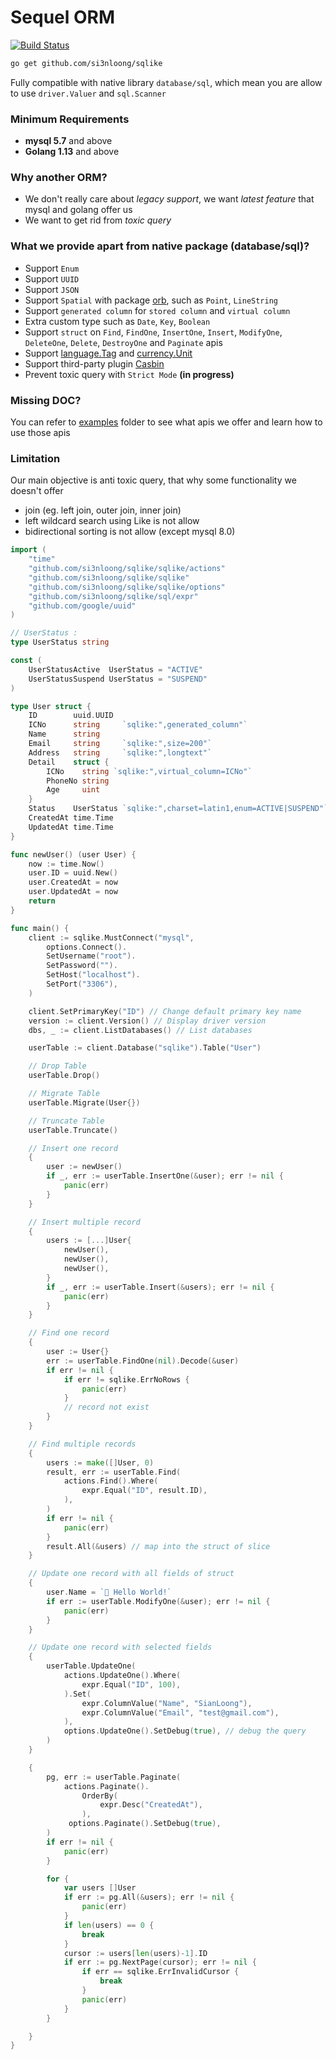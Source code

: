 # Sequel ORM

[![Build Status](https://github.com/si3nloong/sqlike/workflows/build/badge.svg?branch=master)](https://github.com/si3nloong/sqlike/actions)

```bash
go get github.com/si3nloong/sqlike
```

Fully compatible with native library `database/sql`, which mean you are allow to use `driver.Valuer` and `sql.Scanner`

### Minimum Requirements

- **mysql 5.7** and above
- **Golang 1.13** and above

### Why another ORM?

- We don't really care about _legacy support_, we want _latest feature_ that mysql and golang offer us
- We want to get rid from _toxic query_

### What we provide apart from native package (database/sql)?

- Support `Enum`
- Support `UUID`
- Support `JSON`
- Support `Spatial` with package [orb](https://github.com/paulmach/orb), such as `Point`, `LineString`
- Support `generated column` for `stored column` and `virtual column`
- Extra custom type such as `Date`, `Key`, `Boolean`
- Support `struct` on `Find`, `FindOne`, `InsertOne`, `Insert`, `ModifyOne`, `DeleteOne`, `Delete`, `DestroyOne` and `Paginate` apis
- Support [language.Tag](https://godoc.org/golang.org/x/text/language#example-Tag--Values) and [currency.Unit](https://godoc.org/golang.org/x/text/currency#Unit)
- Support third-party plugin [Casbin](https://github.com/casbin/casbin)
- Prevent toxic query with `Strict Mode` **(in progress)**

### Missing DOC?

You can refer to [examples](https://github.com/si3nloong/sqlike/tree/master/examples) folder to see what apis we offer and learn how to use those apis

### Limitation

Our main objective is anti toxic query, that why some functionality we doesn't offer

- join (eg. left join, outer join, inner join)
- left wildcard search using Like is not allow
- bidirectional sorting is not allow (except mysql 8.0)

```go
import (
    "time"
    "github.com/si3nloong/sqlike/sqlike/actions"
    "github.com/si3nloong/sqlike/sqlike"
    "github.com/si3nloong/sqlike/sqlike/options"
    "github.com/si3nloong/sqlike/sql/expr"
    "github.com/google/uuid"
)

// UserStatus :
type UserStatus string

const (
    UserStatusActive  UserStatus = "ACTIVE"
    UserStatusSuspend UserStatus = "SUSPEND"
)

type User struct {
    ID        uuid.UUID
    ICNo      string     `sqlike:",generated_column"`
    Name      string
    Email     string     `sqlike:",size=200"`
    Address   string     `sqlike:",longtext"`
    Detail    struct {
        ICNo    string `sqlike:",virtual_column=ICNo"`
        PhoneNo string
        Age     uint
    }
    Status    UserStatus `sqlike:",charset=latin1,enum=ACTIVE|SUSPEND"`
    CreatedAt time.Time
    UpdatedAt time.Time
}

func newUser() (user User) {
    now := time.Now()
    user.ID = uuid.New()
    user.CreatedAt = now
    user.UpdatedAt = now
    return
}

func main() {
    client := sqlike.MustConnect("mysql",
        options.Connect().
        SetUsername("root").
        SetPassword("").
        SetHost("localhost").
        SetPort("3306"),
    )

    client.SetPrimaryKey("ID") // Change default primary key name
    version := client.Version() // Display driver version
    dbs, _ := client.ListDatabases() // List databases

    userTable := client.Database("sqlike").Table("User")

    // Drop Table
    userTable.Drop()

    // Migrate Table
    userTable.Migrate(User{})

    // Truncate Table
    userTable.Truncate()

    // Insert one record
    {
        user := newUser()
        if _, err := userTable.InsertOne(&user); err != nil {
            panic(err)
        }
    }

    // Insert multiple record
    {
        users := [...]User{
            newUser(),
            newUser(),
            newUser(),
        }
        if _, err := userTable.Insert(&users); err != nil {
            panic(err)
        }
    }

    // Find one record
    {
        user := User{}
        err := userTable.FindOne(nil).Decode(&user)
        if err != nil {
            if err != sqlike.ErrNoRows {
                panic(err)
            }
            // record not exist
        }
    }

    // Find multiple records
    {
        users := make([]User, 0)
        result, err := userTable.Find(
            actions.Find().Where(
                expr.Equal("ID", result.ID),
            ),
        )
        if err != nil {
            panic(err)
        }
        result.All(&users) // map into the struct of slice
    }

    // Update one record with all fields of struct
    {
        user.Name = `🤖 Hello World!`
        if err := userTable.ModifyOne(&user); err != nil {
            panic(err)
        }
    }

    // Update one record with selected fields
    {
        userTable.UpdateOne(
            actions.UpdateOne().Where(
                expr.Equal("ID", 100),
            ).Set(
                expr.ColumnValue("Name", "SianLoong"),
                expr.ColumnValue("Email", "test@gmail.com"),
            ),
            options.UpdateOne().SetDebug(true), // debug the query
        )
    }

    {
        pg, err := userTable.Paginate(
            actions.Paginate().
                OrderBy(
                    expr.Desc("CreatedAt"),
                ),
             options.Paginate().SetDebug(true),
        )
        if err != nil {
            panic(err)
        }

        for {
            var users []User
            if err := pg.All(&users); err != nil {
                panic(err)
            }
            if len(users) == 0 {
                break
            }
            cursor := users[len(users)-1].ID
            if err := pg.NextPage(cursor); err != nil {
                if err == sqlike.ErrInvalidCursor {
                    break
                }
                panic(err)
            }
        }

    }
}
```
